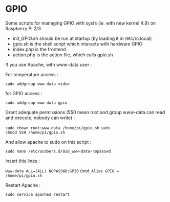# GPIO

Some scripts for managing GPIO with sysfs (ie. with new kernel 4.9) on Raspberry Pi 2/3

- init_GPIO.sh should be run at startup (by loading it in /etc/rc.local)
- gpio.sh is the shell script which interacts with hardware GPIO
- index.php is the frontend
- action.php is the action file, which calls gpio.sh

If you use Apache, with www-data user :


For temperature access :

<code>sudo addgroup www-data video</code>


for GPIO access :

<code>sudo addgroup www-data gpio</code>


Grant adequate permissions (550 mean root and group www-data can read and execute, nobody can write) :

<code>sudo chown root:www-data /home/pi/gpio.sh</code>
<code>sudo chmod 550 /home/pi/gpio.sh</code>


And allow apache to sudo on this script :

<code>sudo nano /etc/sudoers.d/020_www-data-nopasswd</code>


Insert this lines :

<code>www-data        ALL=(ALL) NOPASSWD:GPIO</code>
<code>Cmnd_Alias GPIO = /home/pi/gpio.sh</code>


Restart Apache :

<code>sudo service apache2 restart</code>

